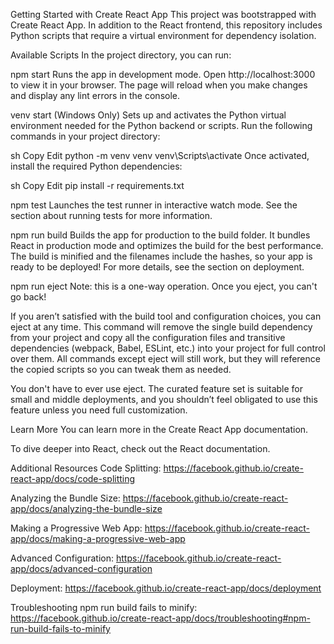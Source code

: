 Getting Started with Create React App
This project was bootstrapped with Create React App. In addition to the React frontend, this repository includes Python scripts that require a virtual environment for dependency isolation.

Available Scripts
In the project directory, you can run:

npm start
Runs the app in development mode.
Open http://localhost:3000 to view it in your browser.
The page will reload when you make changes and display any lint errors in the console.

venv start (Windows Only)
Sets up and activates the Python virtual environment needed for the Python backend or scripts. Run the following commands in your project directory:

sh
Copy
Edit
python -m venv venv
venv\Scripts\activate
Once activated, install the required Python dependencies:

sh
Copy
Edit
pip install -r requirements.txt

npm test
Launches the test runner in interactive watch mode.
See the section about running tests for more information.

npm run build
Builds the app for production to the build folder.
It bundles React in production mode and optimizes the build for the best performance. The build is minified and the filenames include the hashes, so your app is ready to be deployed!
For more details, see the section on deployment.

npm run eject
Note: this is a one-way operation. Once you eject, you can't go back!

If you aren’t satisfied with the build tool and configuration choices, you can eject at any time. This command will remove the single build dependency from your project and copy all the configuration files and transitive dependencies (webpack, Babel, ESLint, etc.) into your project for full control over them. All commands except eject will still work, but they will reference the copied scripts so you can tweak them as needed.

You don't have to ever use eject. The curated feature set is suitable for small and middle deployments, and you shouldn’t feel obligated to use this feature unless you need full customization.

Learn More
You can learn more in the Create React App documentation.

To dive deeper into React, check out the React documentation.

Additional Resources
Code Splitting:
https://facebook.github.io/create-react-app/docs/code-splitting

Analyzing the Bundle Size:
https://facebook.github.io/create-react-app/docs/analyzing-the-bundle-size

Making a Progressive Web App:
https://facebook.github.io/create-react-app/docs/making-a-progressive-web-app

Advanced Configuration:
https://facebook.github.io/create-react-app/docs/advanced-configuration

Deployment:
https://facebook.github.io/create-react-app/docs/deployment

Troubleshooting npm run build fails to minify:
https://facebook.github.io/create-react-app/docs/troubleshooting#npm-run-build-fails-to-minify

